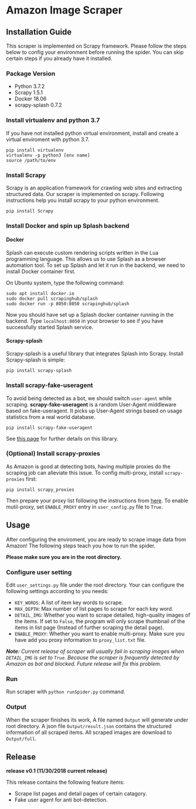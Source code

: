 # Amazon Image Scraper
## Installation Guide
This scraper is implemented on Scrapy framework. Please follow the steps below to config your environment before running the spider. You can skip certain steps if you already have it installed.

### Package Version
- Python 3.7.2
- Scrapy 1.5.1
- Docker 18.06
- scrapy-splash 0.7.2

### Install virtualenv and python 3.7
If you have not installed python virtual environment, install and create a virtual enviroment with python 3.7.
```
pip install virtualenv 
virtualenv -p python3 [env name]
source /path/to/env
```

### Install Scrapy
Scrapy is an application framework for crawling web sites and extracting structured data. Our scraper is implemented on scrapy. Following instructions help you install scrapy to your python environment.
```
pip install Scrapy
```

### Install Docker and spin up Splash backend
#### Docker
Splash can execute custom rendering scripts written in the Lua programming language. This allows us to use Splash as a browser automation tool. To set up Splash and let it run in the backend, we need to install Docker container first.

On Ubuntu system, type the following command:
```
sudo apt install docker.io
sudo docker pull scrapinghub/splash
sudo docker run -p 8050:8050 scrapinghub/splash
```
Now you should have set up a Splash docker container running in the backend. Type `localhost:8050` in your browser to see if you have successfully started Splash service.

#### Scrapy-splash
Scrapy-splash is a useful library that integrates Splash into Scrapy. Install Scrapy-splash is simple:
```
pip install scrapy-splash
```

### Install scrapy-fake-useragent
To avoid being detected as a bot, we should switch `user-agent` while scraping. **scrapy-fake-useragent** is a random User-Agent middleware based on fake-useragent. It picks up User-Agent strings based on usage statistics from a real world database.
```
pip install scrapy-fake-useragent
```
See [this page](https://github.com/alecxe/scrapy-fake-useragent) for further details on this library.

### (Optional) Install scrapy-proxies
As Amazon is good at detecting bots, having multiple proxies do the scraping job can alleviate this issue. To config multi-proxy, install `scrapy-proxies` first:
```
pip install scrapy_proxies
```
Then prepare your proxy list following the instructions from [here](https://github.com/aivarsk/scrapy-proxies). To enable mutil-proxy, set `ENABLE_PROXY` entry in `user_config.py` file to `True`.

## Usage
After configuring the enviroment, you are ready to scrape image data from Amazon! The following steps teach you how to run the spider.

**Please make sure you are in the root directory.**

### Configure user setting
Edit `user_settings.py` file under the root directory. Your can configure the following settings according to you needs:
- `KEY_WORDS`: A list of item key words to scrape.
- `MAX_DEPTH`: Max number of list pages to scrape for each key word.
- `DETAIL_IMG`: Whether you want to scrape detailed, high-quality images of the items. If set to `False`, the program will only scrape thumbnail of the items in list page (Instead of further scraping the detail page).
- `ENABLE_PROXY`: Whether you want to enable multi-proxy. Make sure you have add you proxy information to `proxy_list.txt` file.
   
_**Note:** Current release of scraper will usually fail in scraping images when `DETAIL_IMG` is set to `True`. Because the scraper is frequently detected by Amazon as bot and blocked. Future release will fix this problem._

### Run
Run scraper with `python runSpider.py` command.

### Output
When the scraper finishes its work, A file named `Output` will generate under root directory. A json file `Output/result.json` contains the structured information of all scraped items. All scraped images are download to `Output/full`.

## Release
**release v0.1 (11/30/2018 current release)**

This release contains the following feature items:
- Scrape list pages and detail pages of certain catagory.
- Fake user agent for anti bot-detection.






